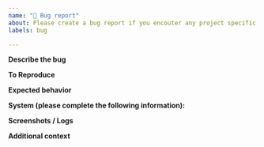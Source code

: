 ```yaml
---
name: "🐞 Bug report"
about: Please create a bug report if you encouter any project specific issue.
labels: bug

---
```

<!--
Thanks for reporting an issue in the documentation 🙌 ❤️

Before opening a new issue, please make sure that we do not have any duplicates already open. You can ensure this by searching the issue list for this repository. If there is a duplicate, please close your issue and add a comment to the existing issue instead.
-->

**Describe the bug**
<!-- A clear and concise description of what the bug is. -->

**To Reproduce**
<!--
Steps to reproduce the behavior:
1. Go to '...'
2. Click on '....'
3. Scroll down to '....'
4. See error
-->

**Expected behavior**
<!-- A clear and concise description of what you expected to happen. -->


**System (please complete the following information):**
<!--
 - secureCodeBox Version/Release
 - OS: [e.g. iOS]
 - Kubernetes Version [command: `kubectl version`]
 - Docker Version [command: `docker -v`]
 - Browser [e.g. chrome, safari, firefox,...]
-->

**Screenshots / Logs**
<!-- If applicable, add screenshots to help explain your problem. -->

**Additional context**
<!-- Add any other context about the problem here. -->
